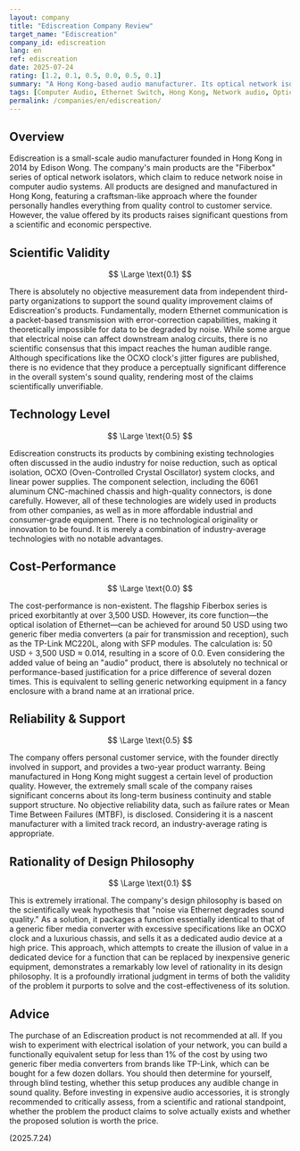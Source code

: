 ```yaml
---
layout: company
title: "Ediscreation Company Review"
target_name: "Ediscreation"
company_id: ediscreation
lang: en
ref: ediscreation
date: 2025-07-24
rating: [1.2, 0.1, 0.5, 0.0, 0.5, 0.1]
summary: "A Hong Kong-based audio manufacturer. Its optical network isolators lack scientific basis and can be replaced by generic technology, resulting in non-existent cost-performance. Their value as dedicated devices is unrecognized."
tags: [Computer Audio, Ethernet Switch, Hong Kong, Network audio, Optical Isolator]
permalink: /companies/en/ediscreation/
---
```

## Overview

Ediscreation is a small-scale audio manufacturer founded in Hong Kong in 2014 by Edison Wong. The company's main products are the "Fiberbox" series of optical network isolators, which claim to reduce network noise in computer audio systems. All products are designed and manufactured in Hong Kong, featuring a craftsman-like approach where the founder personally handles everything from quality control to customer service. However, the value offered by its products raises significant questions from a scientific and economic perspective.

## Scientific Validity

$$ \Large \text{0.1} $$

There is absolutely no objective measurement data from independent third-party organizations to support the sound quality improvement claims of Ediscreation's products. Fundamentally, modern Ethernet communication is a packet-based transmission with error-correction capabilities, making it theoretically impossible for data to be degraded by noise. While some argue that electrical noise can affect downstream analog circuits, there is no scientific consensus that this impact reaches the human audible range. Although specifications like the OCXO clock's jitter figures are published, there is no evidence that they produce a perceptually significant difference in the overall system's sound quality, rendering most of the claims scientifically unverifiable.

## Technology Level

$$ \Large \text{0.5} $$

Ediscreation constructs its products by combining existing technologies often discussed in the audio industry for noise reduction, such as optical isolation, OCXO (Oven-Controlled Crystal Oscillator) system clocks, and linear power supplies. The component selection, including the 6061 aluminum CNC-machined chassis and high-quality connectors, is done carefully. However, all of these technologies are widely used in products from other companies, as well as in more affordable industrial and consumer-grade equipment. There is no technological originality or innovation to be found. It is merely a combination of industry-average technologies with no notable advantages.

## Cost-Performance

$$ \Large \text{0.0} $$

The cost-performance is non-existent. The flagship Fiberbox series is priced exorbitantly at over 3,500 USD. However, its core function—the optical isolation of Ethernet—can be achieved for around 50 USD using two generic fiber media converters (a pair for transmission and reception), such as the TP-Link MC220L, along with SFP modules. The calculation is: 50 USD ÷ 3,500 USD ≈ 0.014, resulting in a score of 0.0. Even considering the added value of being an "audio" product, there is absolutely no technical or performance-based justification for a price difference of several dozen times. This is equivalent to selling generic networking equipment in a fancy enclosure with a brand name at an irrational price.

## Reliability & Support

$$ \Large \text{0.5} $$

The company offers personal customer service, with the founder directly involved in support, and provides a two-year product warranty. Being manufactured in Hong Kong might suggest a certain level of production quality. However, the extremely small scale of the company raises significant concerns about its long-term business continuity and stable support structure. No objective reliability data, such as failure rates or Mean Time Between Failures (MTBF), is disclosed. Considering it is a nascent manufacturer with a limited track record, an industry-average rating is appropriate.

## Rationality of Design Philosophy

$$ \Large \text{0.1} $$

This is extremely irrational. The company's design philosophy is based on the scientifically weak hypothesis that "noise via Ethernet degrades sound quality." As a solution, it packages a function essentially identical to that of a generic fiber media converter with excessive specifications like an OCXO clock and a luxurious chassis, and sells it as a dedicated audio device at a high price. This approach, which attempts to create the illusion of value in a dedicated device for a function that can be replaced by inexpensive generic equipment, demonstrates a remarkably low level of rationality in its design philosophy. It is a profoundly irrational judgment in terms of both the validity of the problem it purports to solve and the cost-effectiveness of its solution.

## Advice

The purchase of an Ediscreation product is not recommended at all. If you wish to experiment with electrical isolation of your network, you can build a functionally equivalent setup for less than 1% of the cost by using two generic fiber media converters from brands like TP-Link, which can be bought for a few dozen dollars. You should then determine for yourself, through blind testing, whether this setup produces any audible change in sound quality. Before investing in expensive audio accessories, it is strongly recommended to critically assess, from a scientific and rational standpoint, whether the problem the product claims to solve actually exists and whether the proposed solution is worth the price.

(2025.7.24)
